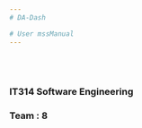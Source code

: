 ```yaml
---
# DA-Dash

# User mssManual
---
```

<br/><br/>                                                                                                                                                         
                                                                
###  IT314 Software Engineering

                                  
### Team : 8






